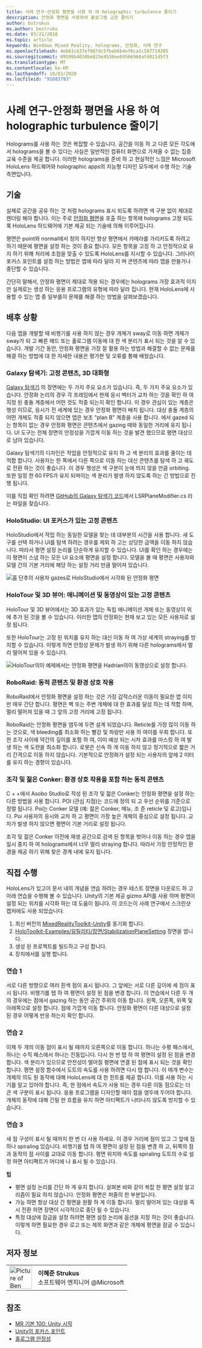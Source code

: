 ```yaml
---
title: 사례 연구-안정화 평면을 사용 하 여 holographic turbulence 줄이기
description: 안정화 평면을 사용하여 홀로그램 교란 줄이기
author: bstrukus
ms.author: bestruku
ms.date: 03/21/2018
ms.topic: article
keywords: Windows Mixed Reality, holograms, 안정화, 사례 연구
ms.openlocfilehash: 4eb61cb37ef087dc5fbeb6b4ef6ca1c507719205
ms.sourcegitcommit: 09599b4034be825e4536eeb9566968afd021d5f3
ms.translationtype: MT
ms.contentlocale: ko-KR
ms.lasthandoff: 10/03/2020
ms.locfileid: "91683793"
---
```

# <a name="case-study---using-the-stabilization-plane-to-reduce-holographic-turbulence"></a>사례 연구-안정화 평면을 사용 하 여 holographic turbulence 줄이기

Holograms를 사용 하는 것은 복잡할 수 있습니다. 공간을 이동 하 고 다른 모든 각도에서 holograms을 볼 수 있다는 사실은 일반적인 컴퓨터 화면으로 가져올 수 없는 집중 교육 수준을 제공 합니다. 이러한 holograms을 준비 하 고 현실적인 느낌은 Microsoft HoloLens 하드웨어와 holographic apps의 지능형 디자인 모두에서 수행 하는 기술 측면입니다.

## <a name="the-tech"></a>기술

실제로 공간을 공유 하는 것 처럼 holograms 표시 되도록 하려면 색 구분 없이 제대로 렌더링 해야 합니다. 이는 주로 [안정화 평면](hologram-stability.md#reprojection)을 호출 하는 항목에 holograms 고정 되도록 HoloLens 하드웨어에 기본 제공 되는 기술에 의해 이루어집니다.

평면은 point와 normal에서 정의 하지만 항상 평면에서 카메라를 가리키도록 하려고 하기 때문에 평면을 설정 하는 것이 중요 합니다. 모든 항목을 고정 하 고 안정적으로 유지 하기 위해 처리에 초점을 맞출 수 있도록 HoloLens를 지시할 수 있습니다. 그러나이 포커스 포인트를 설정 하는 방법은 앱에 따라 달라 지 며 콘텐츠에 따라 앱을 만들거나 중단할 수 있습니다.

간단히 말해서, 안정화 평면이 제대로 적용 되는 경우에는 holograms 가장 효과적 이지만 실제로는 생성 하는 응용 프로그램의 유형에 따라 달라 집니다. 현재 HoloLens에 사용할 수 있는 앱 중 일부를이 문제를 해결 하는 방법을 살펴보겠습니다.

## <a name="behind-the-scenes"></a>배후 상황

다음 앱을 개발할 때 비행기를 사용 하지 않는 경우 개체가 sway로 이동 하면 개체가 sway가 되 고 빠른 헤드 또는 홀로그램 이동에 대 한 색 분리가 표시 되는 것을 알 수 있습니다. 개발 기간 동안, 안정화 평면을 가장 잘 활용 하는 방법과 해결할 수 없는 문제를 해결 하는 방법에 대 한 자세한 내용은 평가판 및 오류를 통해 배웠습니다.

### <a name="galaxy-explorer-stationary-content-3d-interactivity"></a>Galaxy 탐색기: 고정 콘텐츠, 3D 대화형

[Galaxy 탐색기](../unity/galaxy-explorer.md) 의 장면에는 두 가지 주요 요소가 있습니다. 즉, 두 가지 주요 요소가 있습니다. 안정화 논리의 경우 각 프레임에서 현재 응시 벡터가 교차 하는 것을 확인 하 여 지정 된 충돌 계층에서 어떤 것도 적중 되는지 확인 합니다. 이 경우 관심이 있는 계층은 행성 이므로, 응시가 전 세계에 있는 경우 안정화 평면이 배치 됩니다. 대상 충돌 계층의 어떤 개체도 적중 되지 않으면 앱은 보조 "plan B" 계층을 사용 합니다. 에서 gazed 되는 항목이 없는 경우 안정화 평면은 콘텐츠에서 gazing 때와 동일한 거리에 유지 됩니다. UI 도구는 전체 장면의 안정성을 가깝게 이동 하는 것을 발견 했으므로 평면 대상으로 남아 있습니다.

Galaxy 탐색기의 디자인은 작업을 안정적으로 유지 하 고 색 분리의 효과를 줄이는 데 적합 합니다. 사용자는 한 쪽에서 다른 쪽으로 이동 하는 대신 콘텐츠를 탐색 하 고 궤도로 전환 하는 것이 좋습니다 .이 경우 행성은 색 구분이 눈에 띄지 않을 만큼 orbiting. 또한 일정 한 60 FPS가 유지 되며이는 색 분리가 발생 하지 않도록 하는 긴 방법으로 진행 됩니다.

이를 직접 확인 하려면 [GitHub의 Galaxy 탐색기 코드](https://github.com/Microsoft/GalaxyExplorer/tree/master/Assets/Scripts/Utilities)에서 LSRPlaneModifier.cs 라는 파일을 찾습니다.

### <a name="holostudio-stationary-content-with-a-ui-focus"></a>HoloStudio: UI 포커스가 있는 고정 콘텐츠

HoloStudio에서 작업 하는 동일한 모델을 찾는 데 대부분의 시간을 사용 합니다. 새 도구를 선택 하거나 UI를 탐색 하려는 경우를 제외 하 고는 상당한 금액을 이동 하지 않습니다. 따라서 평면 설정 논리를 단순하게 유지할 수 있습니다. UI를 확인 하는 경우에는이 평면이 스냅 하는 모든 UI 요소에 평면을 설정 합니다. 모델을 볼 때 평면은 사용자와 모델 간의 기본 거리에 해당 하는 설정 거리 만큼 떨어져 있습니다.

![홈 단추의 사용자 gazes로 HoloStudio에서 시각화 된 안정화 평면](images/holostudio-stabilization-plane-500px.png)

### <a name="holotour-and-3d-viewer-stationary-content-with-animation-and-movies"></a>HoloTour 및 3D 뷰어: 애니메이션 및 동영상이 있는 고정 콘텐츠

HoloTour 및 3D 뷰어에서는 3D 효과가 있는 독립 애니메이션 개체 또는 동영상이 위에 추가 된 것을 볼 수 있습니다. 이러한 앱의 안정화는 현재 보고 있는 모든 사용자로 설정 됩니다.

또한 HoloTour는 고정 된 위치를 유지 하는 대신 이동 하 여 가상 세계의 straying를 방지할 수 있습니다. 이렇게 하면 안정성 문제가 발생 하기 위해 다른 holograms에서 멀리 떨어져 있을 수 있습니다.

![HoloTour의이 예제에서는 안정화 평면을 Hadrian의이 동영상으로 설정 합니다.](images/holotour-stabilization-plane-500px.jpg)

### <a name="roboraid-dynamic-content-and-environmental-interactions"></a>RoboRaid: 동적 콘텐츠 및 환경 상호 작용

RoboRaid에서 안정화 평면을 설정 하는 것은 가장 갑작스러운 이동이 필요한 앱 이지만 매우 간단 합니다. 평면은 벽 또는 주변 개체에 대 한 효과를 달성 하는 데 적합 하며, 멀리 떨어져 있을 때 그 앞의 고정 거리에 고정 됩니다.

RoboRaid는 안정화 평면을 염두에 두면 설계 되었습니다. Reticle를 가장 많이 이동 하는 것으로, 색 bleeding를 최소화 하는 빨강 및 파랑만 사용 하 여이를 우회 합니다. 또한 조각 사이에 약간의 깊이를 포함 하 여, 이미 예상 되는 시차 효과를 마스킹 하 여 발생 하는 색 도련을 최소화 합니다. 로봇은 신속 하 게 이동 하지 않고 정기적으로 짧은 거리 간격으로 이동 하지 않습니다. 기본적으로 안정화가 설정 되는 사용자의 앞에 2 미터를 유지 하는 경향이 있습니다.

### <a name="fragments-and-young-conker-dynamic-content-with-environmental-interaction"></a>조각 및 젊은 Conker: 환경 상호 작용을 포함 하는 동적 콘텐츠

C + +에서 Asobo Studio로 작성 된 조각 및 젊은 Conker는 안정화 평면을 설정 하는 다른 방법을 사용 합니다. POI (관심 지점)는 코드에 정의 되 고 우선 순위를 기준으로 정렬 됩니다. Poi는 Conker 모델 (예: 젊은 Conker, 메뉴, 조 준 reticle 및 로고)입니다. Poi 사용자의 응시와 교차 하 고 평면이 가장 높은 개체의 중심으로 설정 됩니다. 교차가 발생 하지 않으면 평면이 기본 거리로 설정 됩니다.

조각 및 젊은 Conker 이전에 재생 공간으로 검색 된 항목을 벗어나 이동 하는 경우 앱을 일시 중지 하 여 holograms에서 너무 멀리 straying 합니다. 따라서 가장 안정적인 환경을 제공 하기 위해 찾은 경계 내에 유지 됩니다.

## <a name="do-it-yourself"></a>직접 수행

HoloLens가 있고이 문서 내의 개념을 연습 하려는 경우 테스트 장면을 다운로드 하 고 아래 연습을 수행해 볼 수 있습니다. Unity의 기본 제공 gizmo API를 사용 하며 평면이 설정 되는 위치를 시각화 하는 데 도움이 됩니다. 이 코드는이 사례 연구에서 스크린샷 캡처에도 사용 되었습니다.
1. 최신 버전의 [MixedRealityToolkit-Unity](https://github.com/Microsoft/MixedRealityToolkit-Unity)를 동기화 합니다.
2. [HoloToolkit-Examples/유틸리티/장면/StabilizationPlaneSetting](https://github.com/Microsoft/MixedRealityToolkit-Unity/blob/htk_release/Assets/HoloToolkit-Examples/Utilities/Scenes/StabilizationPlaneSetting.unity) 장면을 엽니다.
3. 생성 된 프로젝트를 빌드하고 구성 합니다.
4. 장치에서를 실행 합니다.

### <a name="exercise-1"></a>연습 1

서로 다른 방향으로 여러 흰색 점이 표시 됩니다. 그 앞에는 서로 다른 깊이에 세 점이 표시 됩니다. 비행기를 탭 하 여 평면이 설정 된 점을 변경 합니다. 이 연습에서 다른 두 개의 경우에는 점에서 gazing 하는 동안 공간 주위의 이동 합니다. 왼쪽, 오른쪽, 위쪽 및 아래쪽으로 설정 합니다. 점에 가깝게 이동 합니다. 안정화 평면이 다른 대상으로 설정 된 경우 어떻게 반응 하는지 확인 합니다.

### <a name="exercise-2"></a>연습 2

이제 두 개의 이동 점이 표시 될 때까지 오른쪽으로 이동 합니다. 하나는 수평 패스에서, 하나는 수직 패스에서 하나는 진동입니다. 다시 한 번 탭 하 여 평면이 설정 된 점을 변경 합니다. 색 분리가 있으므로 안전성이 떨어질 평면에 연결 된 점에 표시 되는 것을 확인 합니다. 평면 설정 함수에서 도트의 속도를 사용 하려면 다시 탭 합니다. 이 매개 변수는 개체의 의도 된 동작에 대해 HoloLens에 대 한 힌트를 제공 합니다. 이를 사용 하는 시기를 알고 있어야 합니다. 즉, 한 점에서 속도가 사용 되는 경우 다른 이동 점으로는 더 큰 색 구분이 표시 됩니다. 응용 프로그램을 디자인할 때이 점을 염두에 두어야 합니다. 개체의 동작에 대해 긴밀 한 흐름을 유지 하면 아티팩트가 나타나지 않도록 방지할 수 있습니다.

### <a name="exercise-3"></a>연습 3

새 점 구성이 표시 될 때까지 한 번 더 사용 하세요. 이 경우 거리에 점이 있고 그 앞에 점 하나 spiraling 있습니다. 비행기를 탭 하 여 평면이 설정 된 점을 변경 하 고, 뒤쪽의 점과 동작의 점 사이를 교대로 이동 합니다. 평면 위치와 속도를 spiraling 도트의 수로 설정 하면 아티팩트가 어디에 나 표시 될 수 있습니다.

**팁**
* 평면 설정 논리를 간단 하 게 유지 합니다. 살펴본 바와 같이 복잡 한 평면 설정 알고리즘이 필요 하지 않습니다. 안정화 평면은 퍼즐의 한 부분입니다.
* 가능 하면 항상 대상 간 평면을 원활 하 게 이동 합니다. 멀리 떨어져 있는 대상을 즉시 전환 하면 장면이 시각적으로 중단 될 수 있습니다.
* 특정 대상에 잠금을 설정 하려면 평면 설정 논리에 옵션을 지정 하는 것이 좋습니다. 이렇게 하면 필요한 경우 로고 또는 제목 화면과 같은 개체에 평면을 잠글 수 있습니다.

## <a name="about-the-author"></a>저자 정보

<table style="border-collapse:collapse">
<tr>
<td style="border-style: none" width="60px"><img alt="Picture of Ben Strukus" width="60" height="60" src="images/genericusertile.jpg"></td>
<td style="border-style: none"><b>이혜준 Strukus</b><br>소프트웨어 엔지니어 @Microsoft</td>
</tr>
</table>

## <a name="see-also"></a>참조
* [MR 기본 100: Unity 시작](../unity/tutorials/holograms-100.md)
* [Unity의 포커스 포인트](../unity/focus-point-in-unity.md)
* [홀로그램 안정성](hologram-stability.md)
